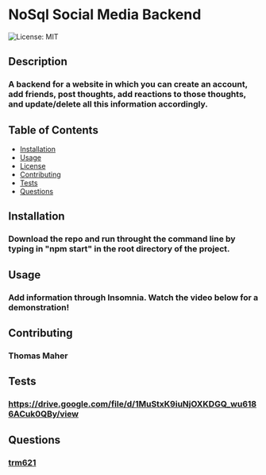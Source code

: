 # NoSql Social Media Backend
  ![License: MIT](https://img.shields.io/badge/License-MIT-yellow.svg)
  ## Description
  ### A backend for a website in which you can create an account, add friends, post thoughts, add reactions to those thoughts, and update/delete all this information accordingly.
  ## Table of Contents
  - <a href="#installation">Installation</a>
  - <a href="#usage">Usage</a>
  - <a href="#license">License</a>
  - <a href="#contributing">Contributing</a>
  - <a href="#tests">Tests</a>
  - <a href="#questions">Questions</a>
  ## Installation
  ### Download the repo and run throught the command line by typing in "npm start" in the root directory of the project.
  ## Usage
  ### Add information through Insomnia. Watch the video below for a demonstration!
  ## Contributing
  ### Thomas Maher
  ## Tests
  ### https://drive.google.com/file/d/1MuStxK9iuNjOXKDGQ_wu6186ACuk0QBy/view
  ## Questions
  ### <a href="https://www.github.com/trm621">trm621</a>
